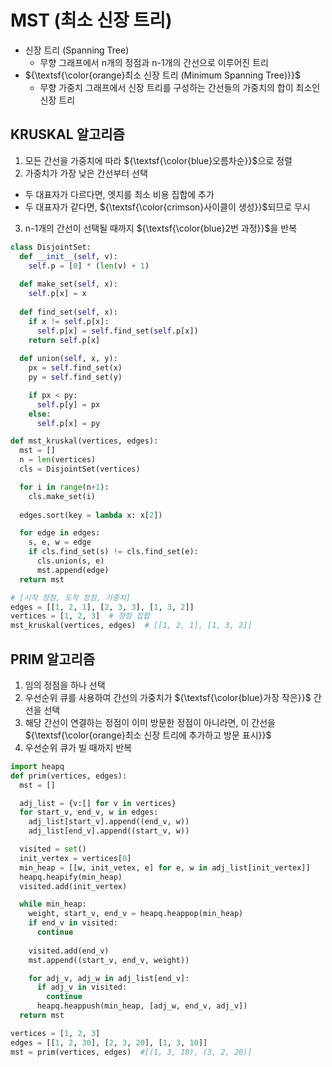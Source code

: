 # MST (최소 신장 트리)
- 신장 트리 (Spanning Tree)
  - 무향 그래프에서 n개의 정점과 n-1개의 간선으로 이루어진 트리
- ${\textsf{\color{orange}최소 신장 트리 (Minimum Spanning Tree)}}$
  - 무향 가중치 그래프에서 신장 트리를 구성하는 간선들의 가중치의 합이 최소인 신장 트리

## KRUSKAL 알고리즘
1. 모든 간선을 가중치에 따라 ${\textsf{\color{blue}오름차순}}$으로 정렬
2. 가중치가 가장 낮은 간선부터 선택
  - 두 대표자가 다르다면, 엣지를 최소 비용 집합에 추가
  - 두 대표자가 같다면, ${\textsf{\color{crimson}사이클이 생성}}$되므로 무시
3. n-1개의 간선이 선택될 때까지 ${\textsf{\color{blue}2번 과정}}$을 반복

```py
class DisjointSet:
  def __init__(self, v):
    self.p = [0] * (len(v) + 1)
  
  def make_set(self, x):
    self.p[x] = x
  
  def find_set(self, x):
    if x != self.p[x]:
      self.p[x] = self.find_set(self.p[x])
    return self.p[x]
  
  def union(self, x, y):
    px = self.find_set(x)
    py = self.find_set(y)

    if px < py:
      self.p[y] = px
    else:
      self.p[x] = py

def mst_kruskal(vertices, edges):
  mst = []
  n = len(vertices)
  cls = DisjointSet(vertices)

  for i in range(n+1):
    cls.make_set(i)
  
  edges.sort(key = lambda x: x[2])

  for edge in edges:
    s, e, w = edge
    if cls.find_set(s) != cls.find_set(e):
      cls.union(s, e)
      mst.append(edge)
  return mst

# [시작 정점, 도착 정점, 가중치]
edges = [[1, 2, 1], [2, 3, 3], [1, 3, 2]]
vertices = [1, 2, 3]  # 정점 집합
mst_kruskal(vertices, edges)  # [[1, 2, 1], [1, 3, 2]]
```

## PRIM 알고리즘
1. 임의 정점을 하나 선택
2. 우선순위 큐를 사용하여 간선의 가중치가 ${\textsf{\color{blue}가장 작은}}$ 간선을 선택
3. 해당 간선이 연결하는 정점이 이미 방문한 정점이 아니라면, 이 간선을 ${\textsf{\color{orange}최소 신장 트리에 추가하고 방문 표시}}$
4. 우선순위 큐가 빌 때까지 반복

```py
import heapq
def prim(vertices, edges):
  mst = []

  adj_list = {v:[] for v in vertices}
  for start_v, end_v, w in edges:
    adj_list[start_v].append((end_v, w))
    adj_list[end_v].append((start_v, w))

  visited = set()
  init_vertex = vertices[0]
  min_heap = [[w, init_vetex, e] for e, w in adj_list[init_vertex]]
  heapq.heapify(min_heap)
  visited.add(init_vertex)

  while min_heap:
    weight, start_v, end_v = heapq.heappop(min_heap)
    if end_v in visited:
      continue
    
    visited.add(end_v)
    mst.append((start_v, end_v, weight))

    for adj_v, adj_w in adj_list[end_v]:
      if adj_v in visited:
        continue
      heapq.heappush(min_heap, [adj_w, end_v, adj_v])
  return mst

vertices = [1, 2, 3]
edges = [[1, 2, 30], [2, 3, 20], [1, 3, 10]]
mst = prim(vertices, edges)  #[(1, 3, 10), (3, 2, 20)]
```